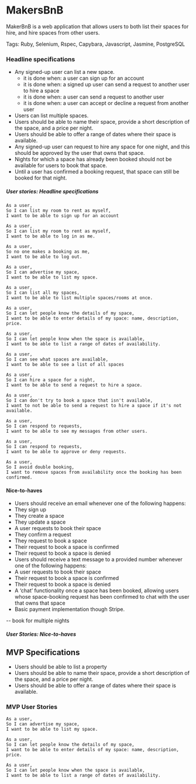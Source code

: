 # MakersBnB

MakerBnB is a web application that allows users to both list their spaces for hire, and hire spaces from other users.

Tags: Ruby, Selenium, Rspec, Capybara, Javascript, Jasmine, PostgreSQL

### Headline specifications
- Any signed-up user can list a new space.
    - it is done when: a user can sign up for an account
    - it is done when: a signed up user can send a request to another user to hire a space
    - it is done when: a user can send a request to another user
    - it is done when: a user can accept or decline a request from another user
- Users can list multiple spaces.
- Users should be able to name their space, provide a short description of the space, and a price per night.
- Users should be able to offer a range of dates where their space is available.
- Any signed-up user can request to hire any space for one night, and this should be approved by the user that owns that space.
- Nights for which a space has already been booked should not be available for users to book that space.
- Until a user has confirmed a booking request, that space can still be booked for that night.

##### User stories: Headline specifications
```
As a user,
So I can list my room to rent as myself,
I want to be able to sign up for an account

As a user,
So I can list my room to rent as myself,
I want to be able to log in as me.

As a user,
So no one makes a booking as me,
I want to be able to log out.

As a user,
So I can advertise my space,
I want to be able to list my space.

As a user,
So I can list all my spaces,
I want to be able to list multiple spaces/rooms at once.

As a user,
So I can let people know the details of my space,
I want to be able to enter details of my space: name, description, price.

As a user,
So I can let people know when the space is available,
I want to be able to list a range of dates of availability.

As a user,
So I can see what spaces are available,
I want to be able to see a list of all spaces

As a user,
So I can hire a space for a night,
I want to be able to send a request to hire a space.

As a user,
So I can don't try to book a space that isn't available,
I want to not be able to send a request to hire a space if it's not available.

As a user,
So I can respond to requests,
I want to be able to see my messages from other users.

As a user,
So I can respond to requests,
I want to be able to approve or deny requests.

As a user,
So I avoid double booking,
I want to remove spaces from availability once the booking has been confirmed.
```

#### Nice-to-haves
- Users should receive an email whenever one of the following happens:
- They sign up
- They create a space
- They update a space
- A user requests to book their space
- They confirm a request
- They request to book a space
- Their request to book a space is confirmed
- Their request to book a space is denied
- Users should receive a text message to a provided number whenever one of the following happens:
- A user requests to book their space
- Their request to book a space is confirmed
- Their request to book a space is denied
- A ‘chat’ functionality once a space has been booked, allowing users whose space-booking request has been confirmed to chat with the user that owns that space
- Basic payment implementation though Stripe.

-- book for multiple nights

##### User Stories: Nice-to-haves

<ENTER USER STORIES FOR NICE-TO-HAVES>

## MVP Specifications

- Users should be able to list a property
- Users should be able to name their space, provide a short description of the space, and a price per night.
- Users should be able to offer a range of dates where their space is available.

### MVP User Stories
```
As a user,
So I can advertise my space,
I want to be able to list my space.

As a user,
So I can let people know the details of my space,
I want to be able to enter details of my space: name, description, price.

As a user,
So I can let people know when the space is available,
I want to be able to list a range of dates of availability.
```

